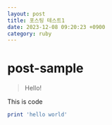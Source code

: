 ```yaml
---
layout: post
title: 포스팅 테스트1
date: 2023-12-08 09:20:23 +0900
category: ruby
---
```

# post-sample
> Hello!

This is code
```ruby
print 'hello world'
```